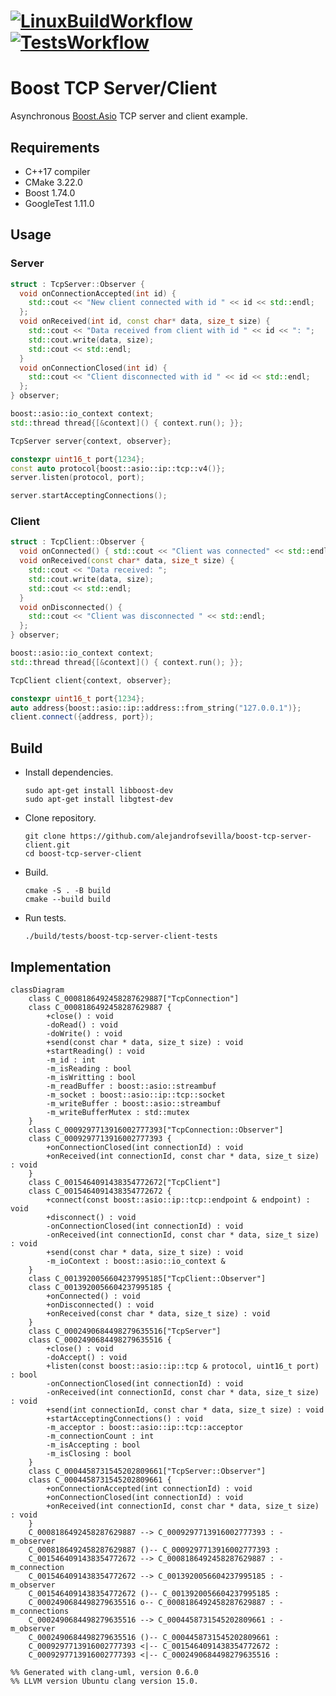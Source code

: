 # [![LinuxBuildWorkflow](https://github.com/alejandrofsevilla/boost-tcp-server-client/actions/workflows/LinuxBuild.yml/badge.svg)](https://github.com/alejandrofsevilla/boost-tcp-server-client/actions/workflows/LinuxBuild.yml?event=push) [![TestsWorkflow](https://github.com/alejandrofsevilla/boost-tcp-server-client/actions/workflows/LinuxBuildAndTest.yml/badge.svg)](https://github.com/alejandrofsevilla/boost-tcp-server-client/actions/workflows/LinuxBuildAndTest.yml?event=push)
# Boost TCP Server/Client
Asynchronous [Boost.Asio](https://www.boost.org/doc/libs/1_74_0/doc/html/boost_asio.html) TCP server and client example. 
## Requirements
- C++17 compiler
- CMake 3.22.0
- Boost 1.74.0
- GoogleTest 1.11.0

## Usage
### Server
```cpp
struct : TcpServer::Observer {
  void onConnectionAccepted(int id) {
    std::cout << "New client connected with id " << id << std::endl;
  };
  void onReceived(int id, const char* data, size_t size) {
    std::cout << "Data received from client with id " << id << ": ";
    std::cout.write(data, size);
    std::cout << std::endl;
  }
  void onConnectionClosed(int id) {
    std::cout << "Client disconnected with id " << id << std::endl;
  };
} observer;

boost::asio::io_context context;
std::thread thread{[&context]() { context.run(); }};

TcpServer server{context, observer};

constexpr uint16_t port{1234};
const auto protocol{boost::asio::ip::tcp::v4()};
server.listen(protocol, port);

server.startAcceptingConnections();

```
### Client 
```cpp
struct : TcpClient::Observer {
  void onConnected() { std::cout << "Client was connected" << std::endl; };
  void onReceived(const char* data, size_t size) {
    std::cout << "Data received: ";
    std::cout.write(data, size);
    std::cout << std::endl;
  }
  void onDisconnected() {
    std::cout << "Client was disconnected " << std::endl;
  };
} observer;

boost::asio::io_context context;
std::thread thread{[&context]() { context.run(); }};

TcpClient client{context, observer};

constexpr uint16_t port{1234};
auto address{boost::asio::ip::address::from_string("127.0.0.1")};
client.connect({address, port});
```
## Build
- Install dependencies.
   ```terminal
   sudo apt-get install libboost-dev
   sudo apt-get install libgtest-dev
   ```
- Clone repository.
   ```terminal
   git clone https://github.com/alejandrofsevilla/boost-tcp-server-client.git
   cd boost-tcp-server-client
   ```
- Build.
   ```terminal
   cmake -S . -B build
   cmake --build build
   ```
- Run tests.
   ```terminal
   ./build/tests/boost-tcp-server-client-tests 
   ```
## Implementation

```mermaid
classDiagram
    class C_0008186492458287629887["TcpConnection"]
    class C_0008186492458287629887 {
        +close() : void
        -doRead() : void
        -doWrite() : void
        +send(const char * data, size_t size) : void
        +startReading() : void
        -m_id : int
        -m_isReading : bool
        -m_isWritting : bool
        -m_readBuffer : boost::asio::streambuf
        -m_socket : boost::asio::ip::tcp::socket
        -m_writeBuffer : boost::asio::streambuf
        -m_writeBufferMutex : std::mutex
    }
    class C_0009297713916002777393["TcpConnection::Observer"]
    class C_0009297713916002777393 {
        +onConnectionClosed(int connectionId) : void
        +onReceived(int connectionId, const char * data, size_t size) : void
    }
    class C_0015464091438354772672["TcpClient"]
    class C_0015464091438354772672 {
        +connect(const boost::asio::ip::tcp::endpoint & endpoint) : void
        +disconnect() : void
        -onConnectionClosed(int connectionId) : void
        -onReceived(int connectionId, const char * data, size_t size) : void
        +send(const char * data, size_t size) : void
        -m_ioContext : boost::asio::io_context &
    }
    class C_0013920056604237995185["TcpClient::Observer"]
    class C_0013920056604237995185 {
        +onConnected() : void
        +onDisconnected() : void
        +onReceived(const char * data, size_t size) : void
    }
    class C_0002490684498279635516["TcpServer"]
    class C_0002490684498279635516 {
        +close() : void
        -doAccept() : void
        +listen(const boost::asio::ip::tcp & protocol, uint16_t port) : bool
        -onConnectionClosed(int connectionId) : void
        -onReceived(int connectionId, const char * data, size_t size) : void
        +send(int connectionId, const char * data, size_t size) : void
        +startAcceptingConnections() : void
        -m_acceptor : boost::asio::ip::tcp::acceptor
        -m_connectionCount : int
        -m_isAccepting : bool
        -m_isClosing : bool
    }
    class C_0004458731545202809661["TcpServer::Observer"]
    class C_0004458731545202809661 {
        +onConnectionAccepted(int connectionId) : void
        +onConnectionClosed(int connectionId) : void
        +onReceived(int connectionId, const char * data, size_t size) : void
    }
    C_0008186492458287629887 --> C_0009297713916002777393 : -m_observer
    C_0008186492458287629887 ()-- C_0009297713916002777393 : 
    C_0015464091438354772672 --> C_0008186492458287629887 : -m_connection
    C_0015464091438354772672 --> C_0013920056604237995185 : -m_observer
    C_0015464091438354772672 ()-- C_0013920056604237995185 : 
    C_0002490684498279635516 o-- C_0008186492458287629887 : -m_connections
    C_0002490684498279635516 --> C_0004458731545202809661 : -m_observer
    C_0002490684498279635516 ()-- C_0004458731545202809661 : 
    C_0009297713916002777393 <|-- C_0015464091438354772672 : 
    C_0009297713916002777393 <|-- C_0002490684498279635516 : 

%% Generated with clang-uml, version 0.6.0
%% LLVM version Ubuntu clang version 15.0.
```
